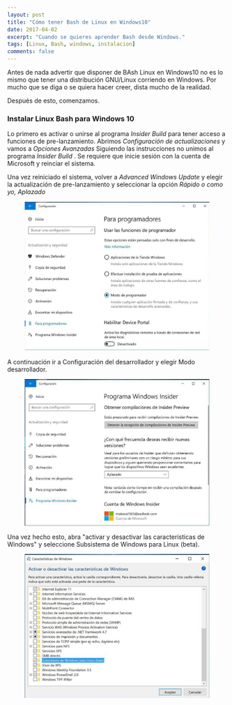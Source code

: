```yaml
---
layout: post
title: "Cómo tener Bash de Linux en Windows10"
date: 2017-04-02
excerpt: "Cuando se quieres aprender Bash desde Windows."
tags: [Linux, Bash, windows, instalacion]
comments: false
---
```


Antes de nada advertir que disponer de BAsh Linux en Windows10 no es lo mismo que
tener una distribución GNU/Linux corriendo en Windows. Por mucho que se diga
o se quiera hacer creer, dista mucho de la realidad.

Después de esto, comenzamos.

### Instalar Linux Bash para Windows 10

Lo primero es activar o unirse al programa *Insider Build* para tener acceso a funciones de pre-lanzamiento. Abrimos *Configuración de actualizaciones* y vamos a *Opciones Avanzadas*  Siguiendo las instrucciones no unimos al programa *Insider Build* . Se requiere que inicie sesión con la cuenta de Microsoft y reinciar el sistema.

Una vez reiniciado el sistema, volver a *Advanced Windows Update* y elegir la actualización de pre-lanzamiento y seleccionar la opción *Rápido o como yo, Aplazado*

<figure>
    <img src="assets/images/bash-windows10/Bash0.png">
</figure>

A continuación ir a Configuración del desarrollador y elegir Modo desarrollador.

<figure>
    <img src="/assets/images/bash-windows10/Bash5.png">
</figure>

Una vez hecho esto, abra "activar y desactivar las características de Windows" y seleccione Subsistema de Windows para Linux (beta).

<figure>
    <img src="/assets/images/bash-windows10/Bash1.png">
</figure>
